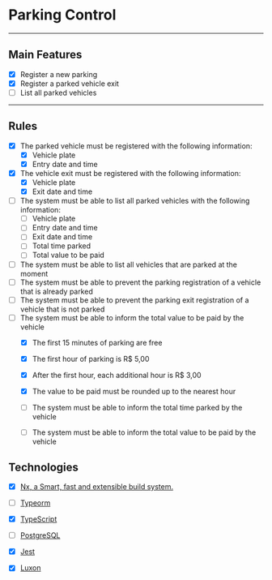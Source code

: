 # Parking Control

---
## Main Features

- [x] Register a new parking
- [x] Register a parked vehicle exit
- [ ] List all parked vehicles

---
## Rules

- [x] The parked vehicle must be registered with the following information:
    - [x] Vehicle plate
    - [x] Entry date and time
- [x] The vehicle exit must be registered with the following information:
    - [x] Vehicle plate
    - [x] Exit date and time
- [ ] The system must be able to list all parked vehicles with the following information:
    - [ ] Vehicle plate
    - [ ] Entry date and time
    - [ ] Exit date and time
    - [ ] Total time parked
    - [ ] Total value to be paid
- [ ] The system must be able to list all vehicles that are parked at the moment
- [ ] The system must be able to prevent the parking registration of a vehicle that is already parked
- [ ] The system must be able to prevent the parking exit registration of a vehicle that is not parked
- [ ] The system must be able to inform the total value to be paid by the vehicle
    - [x] The first 15 minutes of parking are free
    - [x] The first hour of parking is R$ 5,00
    - [x] After the first hour, each additional hour is R$ 3,00
    - [x] The value to be paid must be rounded up to the nearest hour
    - [ ] The system must be able to inform the total time parked by the vehicle
    - [ ] The system must be able to inform the total value to be paid by the vehicle


## Technologies

- [x] [Nx, a Smart, fast and extensible build system.](https://nx.dev)
- [ ] [Typeorm](https://typeorm.io/)
- [x] [TypeScript](https://www.typescriptlang.org/)
- [ ] [PostgreSQL](https://www.postgresql.org/)
- [x] [Jest](https://jestjs.io/)
- [x] [Luxon](https://moment.github.io/luxon/)

